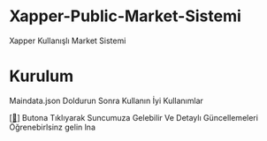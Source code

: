 # Xapper-Public-Market-Sistemi
Xapper Kullanışlı Market Sistemi

# Kurulum

Maindata.json Doldurun Sonra Kullanın İyi Kullanımlar

[[🔳]](https://discord.gg/vgeEAaTfHQ)
Butona Tıklıyarak Suncumuza Gelebilir Ve Detaylı Güncellemeleri Öğrenebirlsinz
gelin lna
